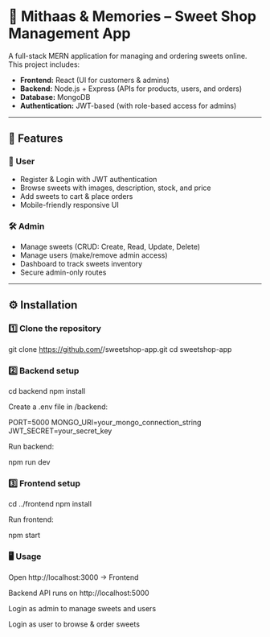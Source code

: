 # 🍬 Mithaas & Memories – Sweet Shop Management App

A full-stack MERN application for managing and ordering sweets online.  
This project includes:

- **Frontend:** React (UI for customers & admins)
- **Backend:** Node.js + Express (APIs for products, users, and orders)
- **Database:** MongoDB
- **Authentication:** JWT-based (with role-based access for admins)

---

## 🚀 Features

### 👥 User
- Register & Login with JWT authentication
- Browse sweets with images, description, stock, and price
- Add sweets to cart & place orders
- Mobile-friendly responsive UI

### 🛠️ Admin
- Manage sweets (CRUD: Create, Read, Update, Delete)
- Manage users (make/remove admin access)
- Dashboard to track sweets inventory
- Secure admin-only routes

---

## ⚙️ Installation

### 1️⃣ Clone the repository

git clone https://github.com/<your-username>/sweetshop-app.git
cd sweetshop-app

### 2️⃣ Backend setup

cd backend
npm install

Create a .env file in /backend:

PORT=5000
MONGO_URI=your_mongo_connection_string
JWT_SECRET=your_secret_key

Run backend:

npm run dev

### 3️⃣ Frontend setup

cd ../frontend
npm install

Run frontend:

npm start

### 🖥️ Usage

Open http://localhost:3000 → Frontend

Backend API runs on http://localhost:5000

Login as admin to manage sweets and users

Login as user to browse & order sweets
